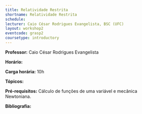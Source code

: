 ```yaml
---
title: Relatividade Restrita
shortname: Relatividade Restrita
schedule: 
lecturer: Caio César Rodrigues Evangelista, BSC (UFC)
layout: workshop2
eventcode: grasp2
coursetype: introductory
---
```


**Professor:** Caio César Rodrigues Evangelista

**Horário:** 

**Carga horária:** 10h

**Tópicos:** 

**Pré-requisitos:** Cálculo de funções de uma variável e mecânica Newtoniana.

**Bibliografia:**

